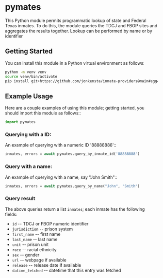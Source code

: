 pymates
=======

This Python module permits programmatic lookup of state and Federal Texas inmates.
To do this, the module queries the TDCJ and FBOP sites and aggregates the results together.
Lookup can be performed by name or by identifier

Getting Started
---------------

You can install this module in a Python virtual environment as follows:
```bash
python -m venv venv
source venv/bin/activate
pip install git+https://github.com/jonkensta/inmate-providers@main#egg=pymates
```

Example Usage
-------------

Here are a couple examples of using this module;
getting started, you should import this module as follows::
```python
import pymates
```

### Querying with a ID:

An example of querying with a numeric ID '88888888'::

```python
inmates, errors = await pymates.query_by_inmate_id('88888888')
```

### Query with a name:

An example of querying with a name, say "John Smith"::
```python
inmates, errors = await pymates.query_by_name("John", "Smith")
```

### Query result

The above queries return a list `inmates`; each inmate has the following fields:
- `id` -- TDCJ or FBOP numeric identifier
- `jurisdiction` -- prison system
- `first_name` -- first name
- `last_name` -- last name
- `unit` -- prison unit
- `race` -- racial ethnicity
- `sex` -- gender
- `url` -- webpage if available
- `release` -- release date if available
- `datime_fetched` -- datetime that this entry was fetched
